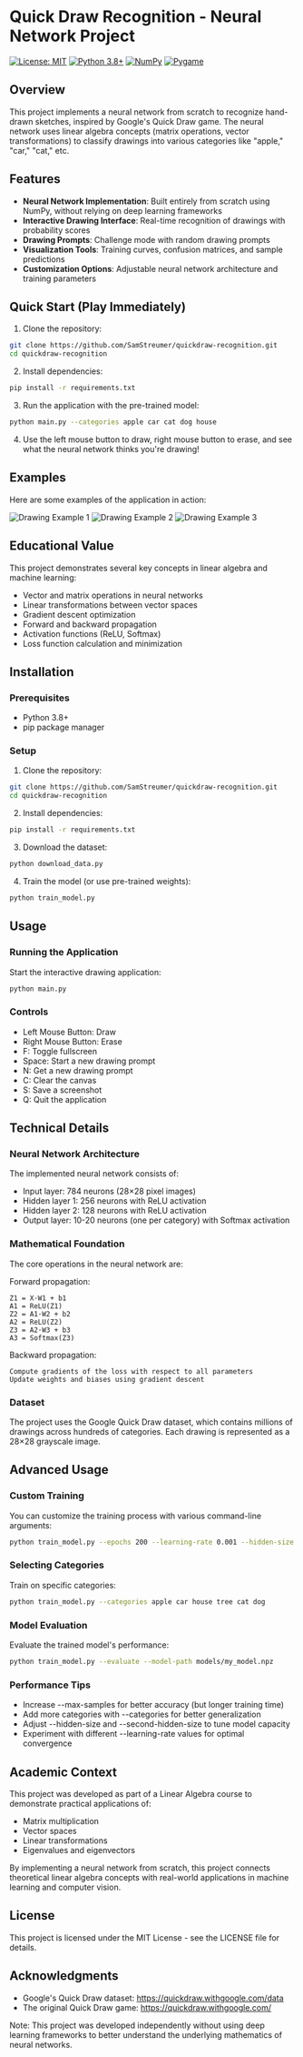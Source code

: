 # Quick Draw Recognition - Neural Network Project

[![License: MIT](https://img.shields.io/badge/License-MIT-yellow.svg)](https://opensource.org/licenses/MIT)
[![Python 3.8+](https://img.shields.io/badge/python-3.8+-blue.svg)](https://www.python.org/downloads/)
[![NumPy](https://img.shields.io/badge/numpy-%23013243.svg?style=flat&logo=numpy&logoColor=white)](https://numpy.org/)
[![Pygame](https://img.shields.io/badge/pygame-%23003551.svg?style=flat)](https://www.pygame.org/)

## Overview
This project implements a neural network from scratch to recognize hand-drawn sketches, inspired by Google's Quick Draw game. The neural network uses linear algebra concepts (matrix operations, vector transformations) to classify drawings into various categories like "apple," "car," "cat," etc.

## Features
- **Neural Network Implementation**: Built entirely from scratch using NumPy, without relying on deep learning frameworks
- **Interactive Drawing Interface**: Real-time recognition of drawings with probability scores
- **Drawing Prompts**: Challenge mode with random drawing prompts
- **Visualization Tools**: Training curves, confusion matrices, and sample predictions
- **Customization Options**: Adjustable neural network architecture and training parameters

## Quick Start (Play Immediately)

1. Clone the repository:
```bash
git clone https://github.com/SamStreumer/quickdraw-recognition.git
cd quickdraw-recognition
```

2. Install dependencies:
```bash
pip install -r requirements.txt
```

3. Run the application with the pre-trained model:
```bash
python main.py --categories apple car cat dog house
```

4. Use the left mouse button to draw, right mouse button to erase, and see what the neural network thinks you're drawing!

## Examples

Here are some examples of the application in action:

![Drawing Example 1](screenshots/quickdraw_20250411_175047.png)
![Drawing Example 2](screenshots/quickdraw_20250411_175117.png)
![Drawing Example 3](screenshots/quickdraw_20250411_175153.png)

## Educational Value
This project demonstrates several key concepts in linear algebra and machine learning:
- Vector and matrix operations in neural networks
- Linear transformations between vector spaces
- Gradient descent optimization
- Forward and backward propagation
- Activation functions (ReLU, Softmax)
- Loss function calculation and minimization

## Installation

### Prerequisites
- Python 3.8+
- pip package manager

### Setup
1. Clone the repository:
```bash
git clone https://github.com/SamStreumer/quickdraw-recognition.git
cd quickdraw-recognition
```

2. Install dependencies:
```bash
pip install -r requirements.txt
```

3. Download the dataset:
```bash
python download_data.py
```

4. Train the model (or use pre-trained weights):
```bash
python train_model.py
```

## Usage
### Running the Application
Start the interactive drawing application:
```bash
python main.py
```
### Controls

- Left Mouse Button: Draw
- Right Mouse Button: Erase
- F: Toggle fullscreen
- Space: Start a new drawing prompt
- N: Get a new drawing prompt
- C: Clear the canvas
- S: Save a screenshot
- Q: Quit the application

## Technical Details
### Neural Network Architecture
The implemented neural network consists of:

- Input layer: 784 neurons (28×28 pixel images)
- Hidden layer 1: 256 neurons with ReLU activation
- Hidden layer 2: 128 neurons with ReLU activation
- Output layer: 10-20 neurons (one per category) with Softmax activation

### Mathematical Foundation
The core operations in the neural network are:

Forward propagation:
```
Z1 = X·W1 + b1
A1 = ReLU(Z1)
Z2 = A1·W2 + b2
A2 = ReLU(Z2)
Z3 = A2·W3 + b3
A3 = Softmax(Z3)
```

Backward propagation:
```
Compute gradients of the loss with respect to all parameters
Update weights and biases using gradient descent
```

### Dataset
The project uses the Google Quick Draw dataset, which contains millions of drawings across hundreds of categories. Each drawing is represented as a 28×28 grayscale image.

## Advanced Usage
### Custom Training
You can customize the training process with various command-line arguments:
```bash
python train_model.py --epochs 200 --learning-rate 0.001 --hidden-size 512 --batch-size 256
```
### Selecting Categories
Train on specific categories:
```bash
python train_model.py --categories apple car house tree cat dog
```
### Model Evaluation
Evaluate the trained model's performance:
```bash
python train_model.py --evaluate --model-path models/my_model.npz
```
### Performance Tips

- Increase --max-samples for better accuracy (but longer training time)
- Add more categories with --categories for better generalization
- Adjust --hidden-size and --second-hidden-size to tune model capacity
- Experiment with different --learning-rate values for optimal convergence

## Academic Context
This project was developed as part of a Linear Algebra course to demonstrate practical applications of:

- Matrix multiplication
- Vector spaces
- Linear transformations
- Eigenvalues and eigenvectors

By implementing a neural network from scratch, this project connects theoretical linear algebra concepts with real-world applications in machine learning and computer vision.

## License
This project is licensed under the MIT License - see the LICENSE file for details.

## Acknowledgments

- Google's Quick Draw dataset: https://quickdraw.withgoogle.com/data
- The original Quick Draw game: https://quickdraw.withgoogle.com/

Note: This project was developed independently without using deep learning frameworks to better understand the underlying mathematics of neural networks.
